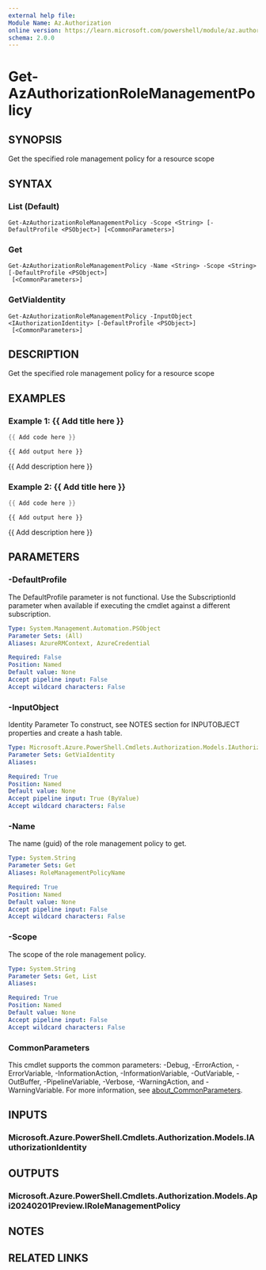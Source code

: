 ```yaml
---
external help file:
Module Name: Az.Authorization
online version: https://learn.microsoft.com/powershell/module/az.authorization/get-azauthorizationrolemanagementpolicy
schema: 2.0.0
---
```


# Get-AzAuthorizationRoleManagementPolicy

## SYNOPSIS
Get the specified role management policy for a resource scope

## SYNTAX

### List (Default)
```
Get-AzAuthorizationRoleManagementPolicy -Scope <String> [-DefaultProfile <PSObject>] [<CommonParameters>]
```

### Get
```
Get-AzAuthorizationRoleManagementPolicy -Name <String> -Scope <String> [-DefaultProfile <PSObject>]
 [<CommonParameters>]
```

### GetViaIdentity
```
Get-AzAuthorizationRoleManagementPolicy -InputObject <IAuthorizationIdentity> [-DefaultProfile <PSObject>]
 [<CommonParameters>]
```

## DESCRIPTION
Get the specified role management policy for a resource scope

## EXAMPLES

### Example 1: {{ Add title here }}
```powershell
{{ Add code here }}
```

```output
{{ Add output here }}
```

{{ Add description here }}

### Example 2: {{ Add title here }}
```powershell
{{ Add code here }}
```

```output
{{ Add output here }}
```

{{ Add description here }}

## PARAMETERS

### -DefaultProfile
The DefaultProfile parameter is not functional.
Use the SubscriptionId parameter when available if executing the cmdlet against a different subscription.

```yaml
Type: System.Management.Automation.PSObject
Parameter Sets: (All)
Aliases: AzureRMContext, AzureCredential

Required: False
Position: Named
Default value: None
Accept pipeline input: False
Accept wildcard characters: False
```

### -InputObject
Identity Parameter
To construct, see NOTES section for INPUTOBJECT properties and create a hash table.

```yaml
Type: Microsoft.Azure.PowerShell.Cmdlets.Authorization.Models.IAuthorizationIdentity
Parameter Sets: GetViaIdentity
Aliases:

Required: True
Position: Named
Default value: None
Accept pipeline input: True (ByValue)
Accept wildcard characters: False
```

### -Name
The name (guid) of the role management policy to get.

```yaml
Type: System.String
Parameter Sets: Get
Aliases: RoleManagementPolicyName

Required: True
Position: Named
Default value: None
Accept pipeline input: False
Accept wildcard characters: False
```

### -Scope
The scope of the role management policy.

```yaml
Type: System.String
Parameter Sets: Get, List
Aliases:

Required: True
Position: Named
Default value: None
Accept pipeline input: False
Accept wildcard characters: False
```

### CommonParameters
This cmdlet supports the common parameters: -Debug, -ErrorAction, -ErrorVariable, -InformationAction, -InformationVariable, -OutVariable, -OutBuffer, -PipelineVariable, -Verbose, -WarningAction, and -WarningVariable. For more information, see [about_CommonParameters](http://go.microsoft.com/fwlink/?LinkID=113216).

## INPUTS

### Microsoft.Azure.PowerShell.Cmdlets.Authorization.Models.IAuthorizationIdentity

## OUTPUTS

### Microsoft.Azure.PowerShell.Cmdlets.Authorization.Models.Api20240201Preview.IRoleManagementPolicy

## NOTES

## RELATED LINKS

